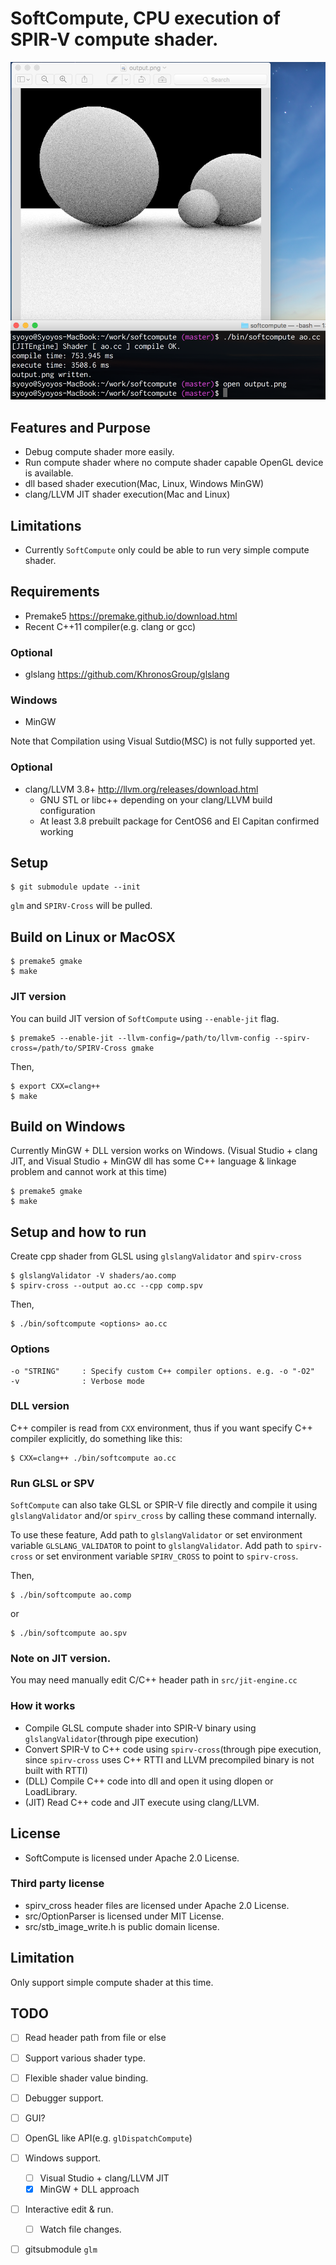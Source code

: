 # SoftCompute, CPU execution of SPIR-V compute shader.

![](screenshot/ao.png)

## Features and Purpose

* Debug compute shader more easily.
* Run compute shader where no compute shader capable OpenGL device is available.
* dll based shader execution(Mac, Linux, Windows MinGW)
* clang/LLVM JIT shader execution(Mac and Linux)

## Limitations

* Currently `SoftCompute` only could be able to run very simple compute shader.

## Requirements

* Premake5 https://premake.github.io/download.html
* Recent C++11 compiler(e.g. clang or gcc)

### Optional

* glslang https://github.com/KhronosGroup/glslang

### Windows

* MinGW

Note that Compilation using Visual Sutdio(MSC) is not fully supported yet.


### Optional

* clang/LLVM 3.8+ http://llvm.org/releases/download.html
  * GNU STL or libc++ depending on your clang/LLVM build configuration
  * At least 3.8 prebuilt package for CentOS6 and El Capitan confirmed working

## Setup

    $ git submodule update --init

`glm` and `SPIRV-Cross` will be pulled.

## Build on Linux or MacOSX

    $ premake5 gmake
    $ make

### JIT version

You can build JIT version of `SoftCompute` using `--enable-jit` flag.

    $ premake5 --enable-jit --llvm-config=/path/to/llvm-config --spirv-cross=/path/to/SPIRV-Cross gmake

Then,

    $ export CXX=clang++
    $ make

## Build on Windows

Currently MinGW + DLL version works on Windows.
(Visual Studio + clang JIT, and Visual Studio + MinGW dll has some C++ language & linkage problem and cannot work at this time)

    $ premake5 gmake
    $ make

## Setup and how to run

Create cpp shader from GLSL using `glslangValidator` and `spirv-cross`

    $ glslangValidator -V shaders/ao.comp
    $ spirv-cross --output ao.cc --cpp comp.spv

Then,

    $ ./bin/softcompute <options> ao.cc

### Options

    -o "STRING"     : Specify custom C++ compiler options. e.g. -o "-O2"
    -v              : Verbose mode

### DLL version

C++ compiler is read from `CXX` environment, thus if you want specify C++ compiler explicitly, do something like this:

    $ CXX=clang++ ./bin/softcompute ao.cc

### Run GLSL or SPV

`SoftCompute` can also take GLSL or SPIR-V file directly and compile it using `glslangValidator` and/or `spirv_cross` by calling these command internally.

To use these feature, Add path to `glslangValidator` or set environment variable `GLSLANG_VALIDATOR` to point to `glslangValidator`.
Add path to `spirv-cross` or set environment variable `SPIRV_CROSS` to point to `spirv-cross`.

Then,

    $ ./bin/softcompute ao.comp

or

    $ ./bin/softcompute ao.spv

### Note on JIT version.

You may need manually edit C/C++ header path in `src/jit-engine.cc`

### How it works

* Compile GLSL compute shader into SPIR-V binary using `glslangValidator`(through pipe execution)
* Convert SPIR-V to C++ code using `spirv-cross`(through pipe execution, since `spirv-cross` uses C++ RTTI and LLVM precompiled binary is not built with RTTI)
* (DLL) Compile C++ code into dll and open it using dlopen or LoadLibrary.
* (JIT) Read C++ code and JIT execute using clang/LLVM.

## License

* SoftCompute is licensed under Apache 2.0 License.

### Third party license

* spirv_cross header files are licensed under Apache 2.0 License.
* src/OptionParser is licensed under MIT License.
* src/stb_image_write.h is public domain license.

## Limitation

Only support simple compute shader at this time.

## TODO

* [ ] Read header path from file or else
* [ ] Support various shader type.
* [ ] Flexible shader value binding.
* [ ] Debugger support.
* [ ] GUI?
* [ ] OpenGL like API(e.g. `glDispatchCompute`)
* [ ] Windows support.
  * [ ] Visual Studio + clang/LLVM JIT
  * [x] MinGW + DLL approach
* [ ] Interactive edit & run.
  * [ ] Watch file changes.
* [ ] gitsubmodule `glm`

